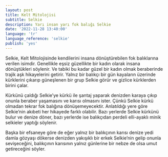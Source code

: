 ```yaml
---
layout: post
title: Kelt Mitolojisi
subtitle: Selkie
description: Yarı insan yarı fok balığı Selkie
date: '2022-11-28 13:40:00'
language: 'tr'
language_reference: 'selkie'
publish: 'yes'
---
```

Selkie, Kelt Mitolojisinde kendilerini insana dönüştürebilen fok balıklarına verilen isimdir. Genellikle eşsiz güzellikte bir kadın olarak insana dönüştükleri söylenir. Ve tabiki bu kadar güzel bir kadın olmak beraberinde trajik aşk hikayelerini getirir.
Yalnız bir balıkçı bir gün kayaların üzerinde kürklerini çıkarıp güneşlenen bir grup Selkie görür ve gizlice kürklerden birini çalar.

Kürkünü çaldığı Selkie’ye kürkü ile şantaj yaparak denizden karaya çıkıp onunla beraber yaşamasını ve karısı olmasını ister. Çünkü Selkie kürkü olmadan tekrar fok balığına dönüşemeyecektir.
Anlatıldığı yere göre Selkie’nin akıbeti her hikayede farklı olabilir. Bazı yerlerde Selkie kürkünü bulur ve denize döner, bazı yerlerde ise balıkçıdan perdeli elli-ayaklı minik selkieler yaptığı söylenir.

Başka bir efsaneye göre de eğer yalnız bir balıkçının karısı denize yedi damla gözyaşı dökerse denizden yakışıklı bir erkek Selkie’nin gelip onunla sevişeceğini, balıkçının karısının yalnız günlerine bir nebze de olsa umut getireceğini söyler.
